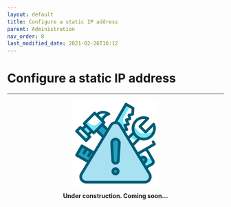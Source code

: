 ```yaml
---
layout: default
title: Configure a static IP address
parent: Administration
nav_order: 8
last_modified_date: 2021-02-26T16:12
---
```


# Configure a static IP address

---

<div style="display: flex; flex-direction: column; align-items: center;">
    <img src="/assets/images/warning.png" style="width: 200px;">
    <p style="font-weight: bold;">Under construction. Coming soon...</p>
</div>
